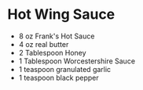 # Hot Wing Sauce

* 8 oz Frank's Hot Sauce
* 4 oz real butter
* 2 Tablespoon Honey
* 1 Tablespoon Worcestershire Sauce
* 1 teaspoon granulated garlic
* 1 teaspoon black pepper
